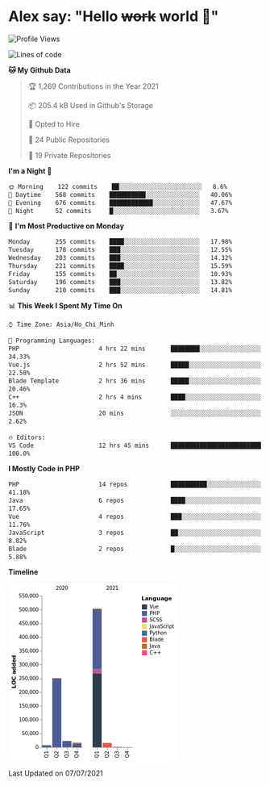# Alex say: "Hello ~~work~~ world 🐾"

<!--START_SECTION:waka-->
![Profile Views](http://img.shields.io/badge/Profile%20Views-0-blue)

![Lines of code](https://img.shields.io/badge/From%20Hello%20World%20I%27ve%20Written-820360%20lines%20of%20code-blue)

**🐱 My Github Data** 

> 🏆 1,269 Contributions in the Year 2021
 > 
> 📦 205.4 kB Used in Github's Storage 
 > 
> 💼 Opted to Hire
 > 
> 📜 24 Public Repositories 
 > 
> 🔑 19 Private Repositories  
 > 
**I'm a Night 🦉** 

```text
🌞 Morning    122 commits    ██░░░░░░░░░░░░░░░░░░░░░░░   8.6% 
🌆 Daytime    568 commits    ██████████░░░░░░░░░░░░░░░   40.06% 
🌃 Evening    676 commits    ████████████░░░░░░░░░░░░░   47.67% 
🌙 Night      52 commits     █░░░░░░░░░░░░░░░░░░░░░░░░   3.67%

```
📅 **I'm Most Productive on Monday** 

```text
Monday       255 commits    ████░░░░░░░░░░░░░░░░░░░░░   17.98% 
Tuesday      178 commits    ███░░░░░░░░░░░░░░░░░░░░░░   12.55% 
Wednesday    203 commits    ███░░░░░░░░░░░░░░░░░░░░░░   14.32% 
Thursday     221 commits    ████░░░░░░░░░░░░░░░░░░░░░   15.59% 
Friday       155 commits    ██░░░░░░░░░░░░░░░░░░░░░░░   10.93% 
Saturday     196 commits    ███░░░░░░░░░░░░░░░░░░░░░░   13.82% 
Sunday       210 commits    ███░░░░░░░░░░░░░░░░░░░░░░   14.81%

```


📊 **This Week I Spent My Time On** 

```text
⌚︎ Time Zone: Asia/Ho_Chi_Minh

💬 Programming Languages: 
PHP                      4 hrs 22 mins       ████████░░░░░░░░░░░░░░░░░   34.33% 
Vue.js                   2 hrs 52 mins       █████░░░░░░░░░░░░░░░░░░░░   22.58% 
Blade Template           2 hrs 36 mins       █████░░░░░░░░░░░░░░░░░░░░   20.46% 
C++                      2 hrs 4 mins        ████░░░░░░░░░░░░░░░░░░░░░   16.3% 
JSON                     20 mins             ░░░░░░░░░░░░░░░░░░░░░░░░░   2.62%

🔥 Editors: 
VS Code                  12 hrs 45 mins      █████████████████████████   100.0%

```

**I Mostly Code in PHP** 

```text
PHP                      14 repos            ██████████░░░░░░░░░░░░░░░   41.18% 
Java                     6 repos             ████░░░░░░░░░░░░░░░░░░░░░   17.65% 
Vue                      4 repos             ███░░░░░░░░░░░░░░░░░░░░░░   11.76% 
JavaScript               3 repos             ██░░░░░░░░░░░░░░░░░░░░░░░   8.82% 
Blade                    2 repos             █░░░░░░░░░░░░░░░░░░░░░░░░   5.88%

```


**Timeline**

![Chart not found](https://raw.githubusercontent.com/alexzvn/alexzvn/main/charts/bar_graph.png) 


 Last Updated on 07/07/2021
<!--END_SECTION:waka-->
